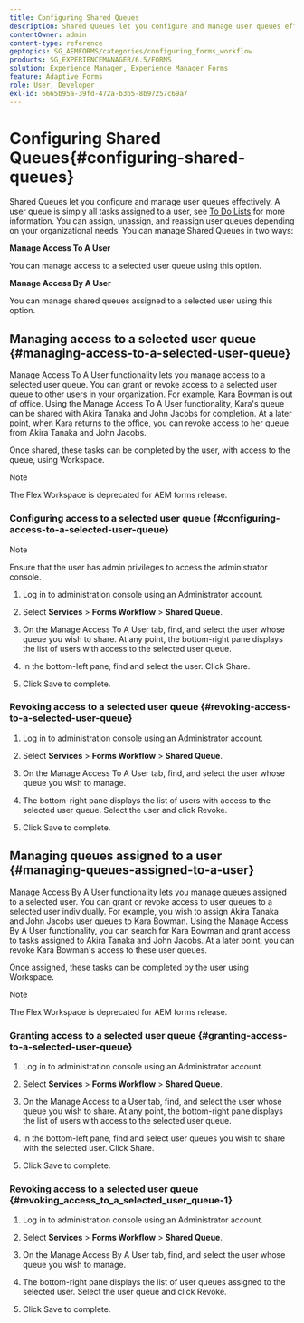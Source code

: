 ```yaml
---
title: Configuring Shared Queues
description: Shared Queues let you configure and manage user queues effectively. Learn how to configure shared queues.
contentOwner: admin
content-type: reference
geptopics: SG_AEMFORMS/categories/configuring_forms_workflow
products: SG_EXPERIENCEMANAGER/6.5/FORMS
solution: Experience Manager, Experience Manager Forms
feature: Adaptive Forms
role: User, Developer
exl-id: 6665b95a-39fd-472a-b3b5-8b97257c69a7
---
```

# Configuring Shared Queues{#configuring-shared-queues}

Shared Queues let you configure and manage user queues effectively. A user queue is simply all tasks assigned to a user, see [To Do Lists](https://help.adobe.com/en_US/livecycle/11.0/WorkspaceHelp/WS92d06802c76abadb-2b6ab502126beb6ba2f-7ffc.2.html) for more information. You can assign, unassign, and reassign user queues depending on your organizational needs. You can manage Shared Queues in two ways:

**Manage Access To A User**

You can manage access to a selected user queue using this option.

**Manage Access By A User**

You can manage shared queues assigned to a selected user using this option.

## Managing access to a selected user queue {#managing-access-to-a-selected-user-queue}

Manage Access To A User functionality lets you manage access to a selected user queue. You can grant or revoke access to a selected user queue to other users in your organization. For example, Kara Bowman is out of office. Using the Manage Access To A User functionality, Kara's queue can be shared with Akira Tanaka and John Jacobs for completion. At a later point, when Kara returns to the office, you can revoke access to her queue from Akira Tanaka and John Jacobs.

Once shared, these tasks can be completed by the user, with access to the queue, using Workspace.

>[!NOTE]
>
>The Flex Workspace is deprecated for AEM forms release.

### Configuring access to a selected user queue {#configuring-access-to-a-selected-user-queue}

>[!NOTE]
> 
> Ensure that the user has admin privileges to access the administrator console.

1. Log in to administration console using an Administrator account.
1. Select **Services** > **Forms Workflow** > **Shared Queue**.

1. On the Manage Access To A User tab, find, and select the user whose queue you wish to share. At any point, the bottom-right pane displays the list of users with access to the selected user queue.
1. In the bottom-left pane, find and select the user. Click Share.
1. Click Save to complete.

### Revoking access to a selected user queue {#revoking-access-to-a-selected-user-queue}

1. Log in to administration console using an Administrator account.
1. Select **Services** &gt; **Forms Workflow** &gt; **Shared Queue**.

1. On the Manage Access To A User tab, find, and select the user whose queue you wish to manage.
1. The bottom-right pane displays the list of users with access to the selected user queue. Select the user and click Revoke.
1. Click Save to complete.

## Managing queues assigned to a user {#managing-queues-assigned-to-a-user}

Manage Access By A User functionality lets you manage queues assigned to a selected user. You can grant or revoke access to user queues to a selected user individually. For example, you wish to assign Akira Tanaka and John Jacobs user queues to Kara Bowman. Using the Manage Access By A User functionality, you can search for Kara Bowman and grant access to tasks assigned to Akira Tanaka and John Jacobs. At a later point, you can revoke Kara Bowman's access to these user queues.

Once assigned, these tasks can be completed by the user using Workspace.

>[!NOTE]
>
>The Flex Workspace is deprecated for AEM forms release.

### Granting access to a selected user queue {#granting-access-to-a-selected-user-queue}

1. Log in to administration console using an Administrator account.
1. Select **Services** &gt; **Forms Workflow** &gt; **Shared Queue**.

1. On the Manage Access to a User tab, find, and select the user whose queue you wish to share. At any point, the bottom-right pane displays the list of users with access to the selected user queue.
1. In the bottom-left pane, find and select user queues you wish to share with the selected user. Click Share.
1. Click Save to complete.

### Revoking access to a selected user queue {#revoking_access_to_a_selected_user_queue-1}

1. Log in to administration console using an Administrator account.
1. Select **Services** &gt; **Forms Workflow** &gt; **Shared Queue**.

1. On the Manage Access By A User tab, find, and select the user whose queue you wish to manage.
1. The bottom-right pane displays the list of user queues assigned to the selected user. Select the user queue and click Revoke.
1. Click Save to complete.
